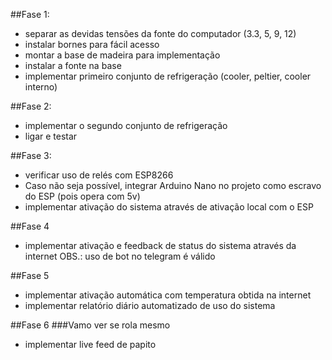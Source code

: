 ##Fase 1:
- separar as devidas tensões da fonte do computador (3.3, 5, 9, 12)
- instalar bornes para fácil acesso
- montar a base de madeira para implementação
- instalar a fonte na base
- implementar primeiro conjunto de refrigeração (cooler, peltier, cooler interno)

##Fase 2:
- implementar o segundo conjunto de refrigeração
- ligar e testar

##Fase 3:
- verificar uso de relés com ESP8266
- Caso não seja possível, integrar Arduino Nano no projeto como escravo do ESP (pois opera com 5v)
- implementar ativação do sistema através de ativação local com o ESP

##Fase 4
- implementar ativação e feedback de status do sistema através da internet
OBS.: uso de bot no telegram é válido

##Fase 5
- implementar ativação automática com temperatura obtida na internet
- implementar relatório diário automatizado de uso do sistema

##Fase 6
###Vamo ver se rola mesmo
- implementar live feed de papito
